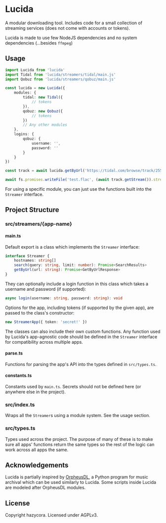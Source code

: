 # Lucida

A modular downloading tool. Includes code for a small collection of streaming services (does not come with accounts or tokens).

Lucida is made to use few NodeJS dependencies and no system dependencies (...besides `ffmpeg`)

## Usage

```ts
import Lucida from 'lucida'
import Tidal from 'lucida/streamers/tidal/main.js'
import Qobuz from 'lucida/streamers/qobuz/main.js'

const lucida = new Lucida({
	modules: {
		tidal: new Tidal({
			// tokens
		}),
		qobuz: new Qobuz({
			// tokens
		})
		// Any other modules
	},
	logins: {
		qobuz: {
			username: '',
			password: ''
		}
	}
})

const track = await lucida.getByUrl('https://tidal.com/browse/track/255207223')

await fs.promises.writeFile('test.flac', (await track.getStream()).stream)
```

For using a specific module, you can just use the functions built into the `Streamer` interface.

## Project Structure

### src/streamers/{app-name}

#### main.ts

Default export is a class which implements the `Streamer` interface:

```ts
interface Streamer {
	hostnames: string[]
	search(query: string, limit: number): Promise<SearchResults>
	getByUrl(url: string): Promise<GetByUrlResponse>
}
```

They can optionally include a login function in this class which takes a username and password (if supported):

```ts
async login(username: string, password: string): void
```

Options for the app, including tokens (if supported by the given app), are passed to the class's constructor:

```ts
new StreamerApp({ token: 'secret!' })
```

The classes can also include their own custom functions. Any function used by Lucida's app-agnostic code should be defined in the `Streamer` interface for compatibility across multiple apps.

#### parse.ts

Functions for parsing the app's API into the types defined in `src/types.ts`.

#### constants.ts

Constants used by `main.ts`. Secrets should not be defined here (or anywhere else in the project).

### src/index.ts

Wraps all the `Streamer`s using a module system. See the usage section.

### src/types.ts

Types used across the project. The purpose of many of these is to make sure all apps' functions return the same types so the rest of the logic can work across all apps the same.

## Acknowledgements

Lucida is partially inspired by [OrpheusDL](https://github.com/yarrm80s/orpheusdl), a Python program for music archival which can be used similarly to Lucida. Some scripts inside Lucida are modeled after OrpheusDL modules.

## License

Copyright hazycora. Licensed under AGPLv3.
